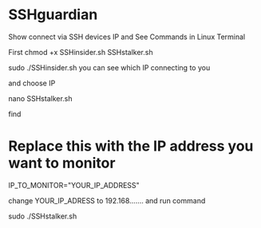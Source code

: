 # SSHguardian
Show connect via SSH devices IP and See Commands in Linux Terminal


First chmod +x SSHinsider.sh SSHstalker.sh

sudo ./SSHinsider.sh 
you can see which IP connecting to you

and choose IP

nano SSHstalker.sh 

find 
 # Replace this with the IP address you want to monitor
   IP_TO_MONITOR="YOUR_IP_ADDRESS"


change YOUR_IP_ADRESS to 192.168....... 
and run command

sudo ./SSHstalker.sh
